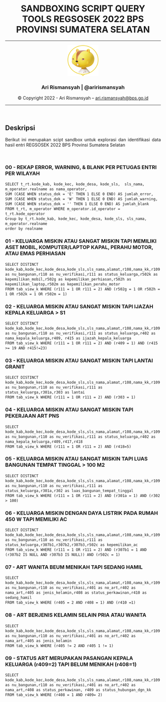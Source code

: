 <div align = "center">

# **SANDBOXING SCRIPT QUERY TOOLS REGSOSEK 2022 BPS PROVINSI SUMATERA SELATAN**

---
<div align = "center">

<img src = "assets/profile.png" width="100" height="100"></img>
### **Ari Rismansyah | @arirismansyah**



© Copyright 2022 - Ari Rismansyah – ari.rismansyah@bps.go.id

---

</div>

</div>


<br>

## **Deskripsi**

<div align = "justify">

Berikut ini merupakan scipt sandbox untuk explorasi dan identifikasi data hasil entri REGSOSEK 2022 BPS Provinsi Sumatera Selatan


</div>

<br>

### 00 - REKAP ERROR, WARNING, & BLANK PER PETUGAS ENTRI PER WILAYAH
```
SELECT t_rt.kode_kab, kode_kec, kode_desa, kode_sls,  sls_nama, m_operator.realname as nama_operator, 
SUM (CASE WHEN status_dok = 'E' THEN 1 ELSE 0 END) AS jumlah_error,
SUM (CASE WHEN status_dok = 'W' THEN 1 ELSE 0 END) AS jumlah_warning,
SUM (CASE WHEN status_dok = '' THEN 1 ELSE 0 END) AS jumlah_blank
FROM t_rt, m_operator WHERE m_operator.id_operator = t_rt.kode_operator 
Group by t_rt.kode_kab, kode_kec, kode_desa, kode_sls, sls_nama, m_operator.realname
order by realname

```
### 01 - KELUARGA MISKIN ATAU SANGAT MISKIN TAPI MEMILIKI ASET MOBIL, KOMPUTER/LAPTOP KAPAL, PERAHU MOTOR, ATAU EMAS PERHIASAN
```
SELECT DISTINCT kode_kab,kode_kec,kode_desa,kode_sls,sls_nama,alamat,r108,nama_kk,r109 as nu_bangunan,r110 as nu_verifikasi,r111 as status_keluarga,r502k as kepemilikan_mobil,r502g as kepemilikan_perhiasan,r502h as kepemilikan_laptop,r502m as kepemilikan_perahu_motor
FROM tab_view_k WHERE (r111 = 1 OR r111 = 2) AND (r502g = 1 OR r502h = 1 OR r502k = 1 OR r502m = 1)

```

### 02 - KELUARGA MISKIN ATAU SANGAT MISKIN TAPI IJAZAH KEPALA KELUARGA > S1
```
SELECT DISTINCT kode_kab,kode_kec,kode_desa,kode_sls,sls_nama,alamat,r108,nama_kk,r109 as nu_bangunan,r110 as nu_verifikasi,r111 as status_keluarga,r402 as nama_kepala_keluarga,r409, r415 as ijazah_kepala_keluarga
FROM tab_view_k WHERE (r111 = 1 OR r111 = 2) AND (r409 = 1) AND (r415 >= 19 AND r415!=23)

```
### 03 - KELUARGA MISKIN ATAU SANGAT MISKIN TAPI LANTAI GRANIT
```
SELECT DISTINCT kode_kab,kode_kec,kode_desa,kode_sls,sls_nama,alamat,r108,nama_kk,r109 as nu_bangunan,r110 as nu_verifikasi,r111 as status_keluarga,r301a,r303 as lantai
FROM tab_view_k WHERE (r111 = 1 OR r111 = 2) AND (r303 = 1)

```
### 04 - KELUARGA MISKIN ATAU SANGAT MISKIN TAPI PEKERJAAN ART PNS
```
SELECT kode_kab,kode_kec,kode_desa,kode_sls,sls_nama,alamat,r108,nama_kk,r109 as nu_bangunan,r110 as nu_verifikasi,r111 as status_keluarga,r402 as nama_kepala_keluarga,r409,r417,r418
FROM tab_view_k WHERE (r111 = 1 OR r111 = 2) AND (r418=5)

```
### 05 - KELUARGA MISKIN ATAU SANGAT MISKIN TAPI LUAS BANGUNAN TEMPAT TINGGAL > 100 M2
```
SELECT DISTINCT kode_kab,kode_kec,kode_desa,kode_sls,sls_nama,alamat,r108,nama_kk,r109 as nu_bangunan,r110 as nu_verifikasi,r111 as status_keluarga,r301a,r302 as luas_bangunan_tempat_tinggal
FROM tab_view_k WHERE (r111 = 1 OR r111 = 2) AND (r301a = 1) AND (r302 > 100)

```
### 06 - KELUARGA MISKIN DENGAN DAYA LISTRIK PADA RUMAH 450 W TAPI MEMILIKI AC
```
SELECT DISTINCT kode_kab,kode_kec,kode_desa,kode_sls,sls_nama,alamat,r108,nama_kk,r109 as nu_bangunan,r110 as nu_verifikasi,r111 as status_keluarga,r307b1,r307b2,r307b3,r502c as kepemilikan_ac
FROM tab_view_k WHERE (r111 = 1 OR r111 = 2) AND (r307b1 = 1 AND (r307b2 IS NULL AND r307b3 IS NULL)) AND (r502c = 1)

```
### 07 - ART WANITA BEUM MENIKAH TAPI SEDANG HAMIL
```
SELECT kode_kab,kode_kec,kode_desa,kode_sls,sls_nama,alamat,r108,nama_kk,r109 as nu_bangunan,r110 as nu_verifikasi,r401 as no_art,r402 as nama_art,r405 as jenis_kelamin,r408 as status_perkawinan,r410 as sedang_hamil
FROM tab_view_k WHERE (r405 = 2 AND r408 = 1) AND (r410 =1)

```
### 08 - ART BERJENIS KELAMIN SELAIN PRIA ATAU WANITA
```
SELECT kode_kab,kode_kec,kode_desa,kode_sls,sls_nama,alamat,r108,nama_kk,r109 as nu_bangunan,r110 as nu_verifikasi,r401 as no_art,r402 as nama_art,r405 as jenis_kelamin
FROM tab_view_k WHERE (r405 != 2 AND r405 1 != 1)

```

### 09 - STATUS ART MERUPAKAN PASANGAN KEPALA KELUARGA (r409=2) TAPI BELUM MENIKAH (r408=1)
```
SELECT kode_kab,kode_kec,kode_desa,kode_sls,sls_nama,alamat,r108,nama_kk,r109 as nu_bangunan,r110 as nu_verifikasi,r401 as no_art,r402 as nama_art,r408 as status_perkawinan, r409 as status_hubungan_dgn_kk
FROM tab_view_k WHERE (r408 = 1 AND r409= 2)

```



